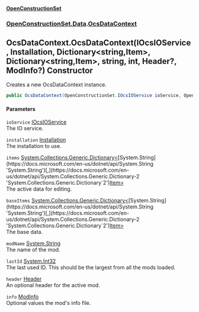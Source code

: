 #### [OpenConstructionSet](index.md 'index')
### [OpenConstructionSet.Data](index.md#OpenConstructionSet_Data 'OpenConstructionSet.Data').[OcsDataContext](3CnFB+gVLALvXc7mqWGM8Q.md 'OpenConstructionSet.Data.OcsDataContext')
## OcsDataContext.OcsDataContext(IOcsIOService, Installation, Dictionary&lt;string,Item&gt;, Dictionary&lt;string,Item&gt;, string, int, Header?, ModInfo?) Constructor
Creates a new OcsDataContext instance.  
```csharp
public OcsDataContext(OpenConstructionSet.IOcsIOService ioService, OpenConstructionSet.Models.Installation installation, System.Collections.Generic.Dictionary<string,OpenConstructionSet.Models.Item> items, System.Collections.Generic.Dictionary<string,OpenConstructionSet.Models.Item> baseItems, string modName, int lastId, OpenConstructionSet.Models.Header? header=null, OpenConstructionSet.Models.ModInfo? info=null);
```
#### Parameters
<a name='OpenConstructionSet_Data_OcsDataContext_OcsDataContext(OpenConstructionSet_IOcsIOService_OpenConstructionSet_Models_Installation_System_Collections_Generic_Dictionary_string_OpenConstructionSet_Models_Item__System_Collections_Generic_Dictionary_string_OpenConstructionSet_Models_Item__string_int_OpenConstructionSet_Models_Header__OpenConstructionSet_Models_ModInfo_)_ioService'></a>
`ioService` [IOcsIOService](No0G5igUcUOm46RZK2qdqg.md 'OpenConstructionSet.IOcsIOService')  
The IO service.
  
<a name='OpenConstructionSet_Data_OcsDataContext_OcsDataContext(OpenConstructionSet_IOcsIOService_OpenConstructionSet_Models_Installation_System_Collections_Generic_Dictionary_string_OpenConstructionSet_Models_Item__System_Collections_Generic_Dictionary_string_OpenConstructionSet_Models_Item__string_int_OpenConstructionSet_Models_Header__OpenConstructionSet_Models_ModInfo_)_installation'></a>
`installation` [Installation](d9dvAYmZXntxn1p8iGWqPw.md 'OpenConstructionSet.Models.Installation')  
The installation to use.
  
<a name='OpenConstructionSet_Data_OcsDataContext_OcsDataContext(OpenConstructionSet_IOcsIOService_OpenConstructionSet_Models_Installation_System_Collections_Generic_Dictionary_string_OpenConstructionSet_Models_Item__System_Collections_Generic_Dictionary_string_OpenConstructionSet_Models_Item__string_int_OpenConstructionSet_Models_Header__OpenConstructionSet_Models_ModInfo_)_items'></a>
`items` [System.Collections.Generic.Dictionary&lt;](https://docs.microsoft.com/en-us/dotnet/api/System.Collections.Generic.Dictionary-2 'System.Collections.Generic.Dictionary`2')[System.String](https://docs.microsoft.com/en-us/dotnet/api/System.String 'System.String')[,](https://docs.microsoft.com/en-us/dotnet/api/System.Collections.Generic.Dictionary-2 'System.Collections.Generic.Dictionary`2')[Item](Z9pYmp3jhG_PhNCQ0nlOeg.md 'OpenConstructionSet.Models.Item')[&gt;](https://docs.microsoft.com/en-us/dotnet/api/System.Collections.Generic.Dictionary-2 'System.Collections.Generic.Dictionary`2')  
The active data for editing.
  
<a name='OpenConstructionSet_Data_OcsDataContext_OcsDataContext(OpenConstructionSet_IOcsIOService_OpenConstructionSet_Models_Installation_System_Collections_Generic_Dictionary_string_OpenConstructionSet_Models_Item__System_Collections_Generic_Dictionary_string_OpenConstructionSet_Models_Item__string_int_OpenConstructionSet_Models_Header__OpenConstructionSet_Models_ModInfo_)_baseItems'></a>
`baseItems` [System.Collections.Generic.Dictionary&lt;](https://docs.microsoft.com/en-us/dotnet/api/System.Collections.Generic.Dictionary-2 'System.Collections.Generic.Dictionary`2')[System.String](https://docs.microsoft.com/en-us/dotnet/api/System.String 'System.String')[,](https://docs.microsoft.com/en-us/dotnet/api/System.Collections.Generic.Dictionary-2 'System.Collections.Generic.Dictionary`2')[Item](Z9pYmp3jhG_PhNCQ0nlOeg.md 'OpenConstructionSet.Models.Item')[&gt;](https://docs.microsoft.com/en-us/dotnet/api/System.Collections.Generic.Dictionary-2 'System.Collections.Generic.Dictionary`2')  
The base data.
  
<a name='OpenConstructionSet_Data_OcsDataContext_OcsDataContext(OpenConstructionSet_IOcsIOService_OpenConstructionSet_Models_Installation_System_Collections_Generic_Dictionary_string_OpenConstructionSet_Models_Item__System_Collections_Generic_Dictionary_string_OpenConstructionSet_Models_Item__string_int_OpenConstructionSet_Models_Header__OpenConstructionSet_Models_ModInfo_)_modName'></a>
`modName` [System.String](https://docs.microsoft.com/en-us/dotnet/api/System.String 'System.String')  
The name of the mod.
  
<a name='OpenConstructionSet_Data_OcsDataContext_OcsDataContext(OpenConstructionSet_IOcsIOService_OpenConstructionSet_Models_Installation_System_Collections_Generic_Dictionary_string_OpenConstructionSet_Models_Item__System_Collections_Generic_Dictionary_string_OpenConstructionSet_Models_Item__string_int_OpenConstructionSet_Models_Header__OpenConstructionSet_Models_ModInfo_)_lastId'></a>
`lastId` [System.Int32](https://docs.microsoft.com/en-us/dotnet/api/System.Int32 'System.Int32')  
The last used ID. This should be the largest from all the mods loaded.
  
<a name='OpenConstructionSet_Data_OcsDataContext_OcsDataContext(OpenConstructionSet_IOcsIOService_OpenConstructionSet_Models_Installation_System_Collections_Generic_Dictionary_string_OpenConstructionSet_Models_Item__System_Collections_Generic_Dictionary_string_OpenConstructionSet_Models_Item__string_int_OpenConstructionSet_Models_Header__OpenConstructionSet_Models_ModInfo_)_header'></a>
`header` [Header](bjExWrZuBlRDCiIUljjMrA.md 'OpenConstructionSet.Models.Header')  
An optional header for the active mod.
  
<a name='OpenConstructionSet_Data_OcsDataContext_OcsDataContext(OpenConstructionSet_IOcsIOService_OpenConstructionSet_Models_Installation_System_Collections_Generic_Dictionary_string_OpenConstructionSet_Models_Item__System_Collections_Generic_Dictionary_string_OpenConstructionSet_Models_Item__string_int_OpenConstructionSet_Models_Header__OpenConstructionSet_Models_ModInfo_)_info'></a>
`info` [ModInfo](h0vCAhsmAC6iWOaLYw25cg.md 'OpenConstructionSet.Models.ModInfo')  
Optional values the mod's info file.
  
